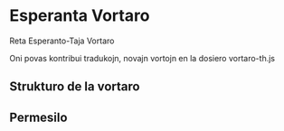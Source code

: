 # Esperanta Vortaro

Reta Esperanto-Taja Vortaro

Oni povas kontribui tradukojn, novajn vortojn en la dosiero vortaro-th.js

## Strukturo de la vortaro

## Permesilo
